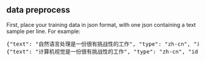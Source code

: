 ## data preprocess

First, place your training data in json format, with one json containing a text sample per line. For example:

<pre>
{"text": "自然语言处理是一份很有挑战性的工作", "type": "zh-cn", "id":"1", "title": "测试"}
{"text": "计算机视觉是一份很有挑战性的工作", "type": "zh-cn", "id":"1", "title": "测试"}
</pre>